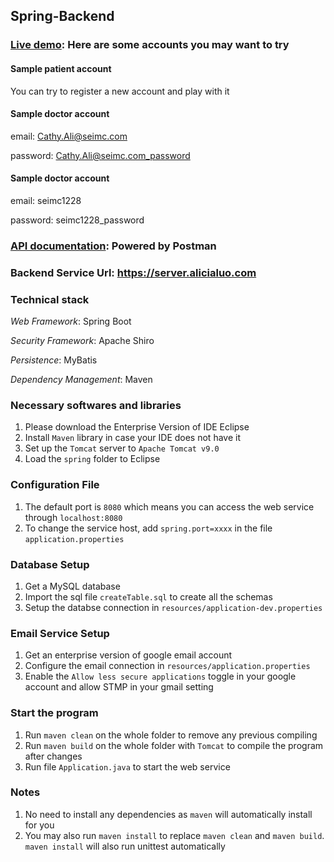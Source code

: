 ## Spring-Backend

### [Live demo](billyzou.com): Here are some accounts you may want to try

#### Sample patient account
You can try to register a new account and play with it

#### Sample doctor account
email: Cathy.Ali@seimc.com

password: Cathy.Ali@seimc.com_password

#### Sample doctor account
email: seimc1228

password: seimc1228_password

### [API documentation](https://galactic-water-5893.postman.co/collections/8887048-39efb6fd-7f84-4231-a5e1-5c0719fa7886?version=latest&workspace=64c4b77c-2340-4b0e-835e-ee33fe7e5ae2): Powered by Postman

### Backend Service Url: https://server.alicialuo.com

### Technical stack
*Web Framework*: Spring Boot

*Security Framework*: Apache Shiro

*Persistence*: MyBatis

*Dependency Management*: Maven

### Necessary softwares and libraries 
1. Please download the Enterprise Version of IDE Eclipse
2. Install `Maven` library in case your IDE does not have it
3. Set up the  `Tomcat` server to `Apache Tomcat v9.0`
4. Load the `spring` folder to Eclipse

### Configuration File
1. The default port is `8080` which means you can access the web service through `localhost:8080`
2. To change the service host, add `spring.port=xxxx` in the file `application.properties`

### Database Setup
1. Get a MySQL database 
2. Import the sql file `createTable.sql` to create all the schemas
3. Setup the databse connection in `resources/application-dev.properties`

### Email Service Setup
1. Get an enterprise version of google email account
2. Configure the email connection in `resources/application.properties`
3. Enable the `Allow less secure applications` toggle in your google account and allow STMP in your gmail setting 

### Start the program
1. Run `maven clean` on the whole folder to remove any previous compiling
2. Run `maven build` on the whole folder with `Tomcat` to compile the program after changes
3. Run file `Application.java` to start the web service

### Notes
1. No need to install any dependencies as `maven` will automatically install for you 
2. You may also run `maven install` to replace `maven clean` and `maven build`. `maven install` will also run unittest automatically

